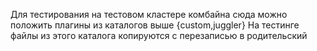 Для тестирования на тестовом кластере комбайна сюда можно положить плагины из каталогов выше {custom,juggler}
На тестинге файлы из этого каталога копируются с перезаписью в родительский

